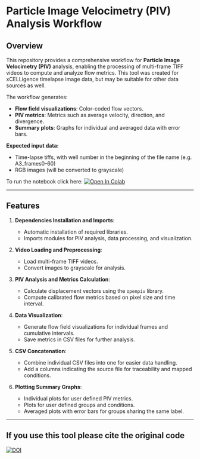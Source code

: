 # Particle Image Velocimetry (PIV) Analysis Workflow

## Overview
This repository provides a comprehensive workflow for **Particle Image Velocimetry (PIV)** analysis, enabling the processing of multi-frame TIFF videos to compute and analyze flow metrics. This tool was created for xCELLigence timelapse image data, but may be suitable for other data sources as well. 

The workflow generates:
- **Flow field visualizations**: Color-coded flow vectors.
- **PIV metrics**: Metrics such as average velocity, direction, and divergence.
- **Summary plots**: Graphs for individual and averaged data with error bars.

**Expected input data:**

- Time-lapse tiffs, with well number in the beginning of the file name (e.g. A3_frames0-60)
- RGB images (will be converted to grayscale)

To run the notebook click here: [![Open In Colab](https://colab.research.google.com/assets/colab-badge.svg)](https://colab.research.google.com/github/CellMigrationLab/PIV_4_xCELLigence/blob/main/notebooks/PIV-analysis_96_well_plate.ipynb)


---

## Features
1. **Dependencies Installation and Imports**:
   - Automatic installation of required libraries.
   - Imports modules for PIV analysis, data processing, and visualization.

2. **Video Loading and Preprocessing**:
   - Load multi-frame TIFF videos.
   - Convert images to grayscale for analysis.

3. **PIV Analysis and Metrics Calculation**:
   - Calculate displacement vectors using the `openpiv` library.
   - Compute calibrated flow metrics based on pixel size and time interval.

4. **Data Visualization**:
   - Generate flow field visualizations for individual frames and cumulative intervals.
   - Save metrics in CSV files for further analysis.

5. **CSV Concatenation**:
   - Combine individual CSV files into one for easier data handling.
   - Add a columns indicating the source file for traceability and mapped conditions.

6. **Plotting Summary Graphs**:
   - Individual plots for user defined PIV metrics.
   - Plots for user defined groups and conditions.
   - Averaged plots with error bars for groups sharing the same label.

---

## If you use this tool please cite the original code
[![DOI](https://zenodo.org/badge/DOI/10.5281/zenodo.4409178.svg)](https://doi.org/10.5281/zenodo.4409178)



